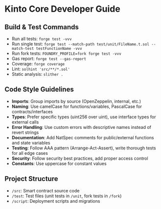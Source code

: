 # Kinto Core Developer Guide

## Build & Test Commands
- Run all tests: `forge test -vvv`
- Run single test: `forge test --match-path test/unit/FileName.t.sol --match-test testFunctionName -vvv`
- Run fork tests: `FOUNDRY_PROFILE=fork forge test -vvv`
- Gas report: `forge test --gas-report`
- Coverage: `forge coverage`
- Lint: `solhint 'src/**/*.sol'`
- Static analysis: `slither .`

## Code Style Guidelines
- **Imports**: Group imports by source (OpenZeppelin, internal, etc.)
- **Naming**: Use camelCase for functions/variables, PascalCase for contracts/interfaces
- **Types**: Prefer specific types (uint256 over uint), use interface types for external calls
- **Error Handling**: Use custom errors with descriptive names instead of revert strings
- **Documentation**: Add NatSpec comments for public/external functions and state variables
- **Testing**: Follow AAA pattern (Arrange-Act-Assert), write thorough tests for all edge cases
- **Security**: Follow security best practices, add proper access control
- **Constants**: Use uppercase for constant values

## Project Structure
- `/src`: Smart contract source code
- `/test`: Test files (unit tests in `/unit`, fork tests in `/fork`)
- `/script`: Deployment scripts and migrations